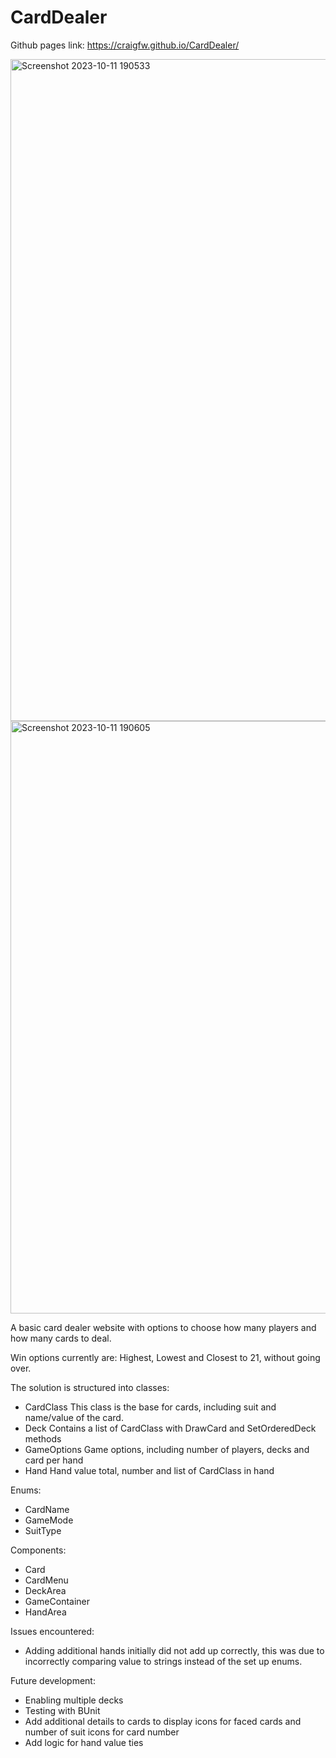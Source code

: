 # CardDealer

Github pages link: https://craigfw.github.io/CardDealer/

<img width="1059" alt="Screenshot 2023-10-11 190533" src="https://github.com/CraigFW/CardDealer/assets/4436733/7dd19e10-dcb9-4536-854d-296f2232de45">
<img width="948" alt="Screenshot 2023-10-11 190605" src="https://github.com/CraigFW/CardDealer/assets/4436733/827bde50-b0dd-4218-916f-f527ce22ed73">

A basic card dealer website with options to choose how many players and how many cards to deal.

Win options currently are: Highest, Lowest and Closest to 21, without going over.

The solution is structured into classes:
- CardClass
    This class is the base for cards, including suit and name/value of the card.
- Deck
    Contains a list of CardClass with DrawCard and SetOrderedDeck methods
- GameOptions
    Game options, including number of players, decks and card per hand
- Hand
    Hand value total, number and list of CardClass in hand

Enums:
- CardName
- GameMode
- SuitType

Components:
- Card
- CardMenu
- DeckArea
- GameContainer
- HandArea

Issues encountered:
- Adding additional hands initially did not add up correctly, this was due to incorrectly comparing value to strings instead of the set up enums.

Future development:
- Enabling multiple decks
- Testing with BUnit
- Add additional details to cards to display icons for faced cards and number of suit icons for card number
- Add logic for hand value ties
